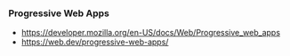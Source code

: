 ### Progressive Web Apps
- https://developer.mozilla.org/en-US/docs/Web/Progressive_web_apps
- https://web.dev/progressive-web-apps/
